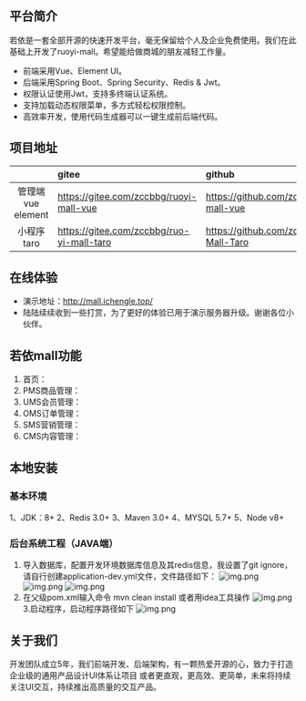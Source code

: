 ## 平台简介

若依是一套全部开源的快速开发平台，毫无保留给个人及企业免费使用。我们在此基础上开发了ruoyi-mall。希望能给做商城的朋友减轻工作量。

* 前端采用Vue、Element UI。
* 后端采用Spring Boot、Spring Security、Redis & Jwt。
* 权限认证使用Jwt，支持多终端认证系统。
* 支持加载动态权限菜单，多方式轻松权限控制。
* 高效率开发，使用代码生成器可以一键生成前后端代码。

## 项目地址
|                | gitee                                   | github                                   |
|:--------------:|:----------------------------------------|:-----------------------------------------|
| 管理端vue element | https://gitee.com/zccbbg/ruoyi-mall-vue | https://github.com/zccbbg/ruoyi-mall-vue |
| 小程序taro | https://gitee.com/zccbbg/ruo-yi-mall-taro | https://github.com/zccbbg/RuoYi-Mall-Taro |

## 在线体验
- 演示地址：http://mall.ichengle.top/
- 陆陆续续收到一些打赏，为了更好的体验已用于演示服务器升级。谢谢各位小伙伴。

## 若依mall功能
1. 首页：
2. PMS商品管理：
3. UMS会员管理：
4. OMS订单管理：
5. SMS营销管理：
6. CMS内容管理：

## 本地安装
### 基本环境
1、JDK：8+
2、Redis 3.0+
3、Maven 3.0+
4、MYSQL 5.7+
5、Node v8+

### 后台系统工程（JAVA端）
1. 导入数据库，配置开发环境数据库信息及其redis信息，我设置了git ignore，请自行创建application-dev.yml文件，文件路径如下：
   ![img.png](doc/img.png)
   ![img.png](doc/img2.png)
   ![img.png](doc/img3.png)
2. 在父级pom.xml输入命令 mvn clean install 或者用idea工具操作
   ![img.png](doc/img4.png)
3.启动程序，启动程序路径如下
   ![img.png](doc/img5.png)

## 关于我们
开发团队成立5年，我们前端开发、后端架构，有一颗热爱开源的心，致力于打造企业级的通用产品设计UI体系让项目 或者更直观，更高效、更简单，未来将持续关注UI交互，持续推出高质量的交互产品。